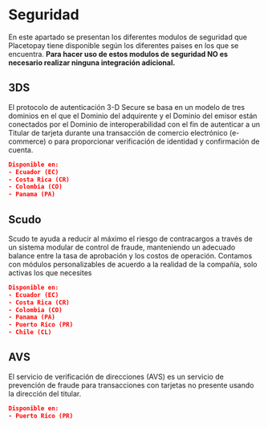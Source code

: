 # Seguridad

En este apartado se presentan los diferentes modulos de seguridad que Placetopay tiene disponible según los diferentes paises en los que se encuentra. **Para hacer uso de estos modulos de seguridad NO es necesario realizar ninguna integración adicional.**

## 3DS

El protocolo de autenticación 3-D Secure se basa en un modelo de tres dominios en el que el Dominio del adquirente y el Dominio del emisor están conectados por el Dominio de interoperabilidad con el fin de autenticar a un Titular de tarjeta durante una transacción de comercio electrónico (e-commerce) o para proporcionar verificación de identidad y confirmación de cuenta.

```json
Disponible en: 
- Ecuador (EC)
- Costa Rica (CR)
- Colombia (CO)
- Panama (PA)
```


## Scudo

Scudo te ayuda a reducir al máximo el riesgo de contracargos a través de un sistema modular de control de fraude, manteniendo un adecuado balance entre la tasa de aprobación y los costos de operación.
Contamos con módulos personalizables de acuerdo a la realidad de la compañía, solo activas los que necesites

```json
Disponible en: 
- Ecuador (EC)
- Costa Rica (CR)
- Colombia (CO)
- Panama (PA)
- Puerto Rico (PR)
- Chile (CL)
```

## AVS

El servicio de verificación de direcciones (AVS) es un servicio de prevención de fraude para transacciones con tarjetas no presente usando la dirección del titular.

```json
Disponible en: 
- Puerto Rico (PR)
```